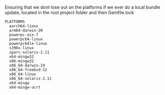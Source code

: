 Ensuring that we dont lose out on the platforms if we ever do a local bundle update, located in the root project folder and then Gemfile.lock

```
PLATFORMS
  aarch64-linux
  arm64-darwin-20
  powerpc-aix-7
  powerpc64-linux
  powerpc64le-linux
  s390x-linux
  sparc-solaris-2.11
  x64-mingw32
  x86-mingw32
  x86_64-darwin-19
  x86_64-freebsd-12
  x86_64-linux
  x86_64-solaris-2.11
  x64-mingw
  x64-mingw-ucrt
```